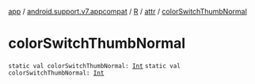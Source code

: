 [app](../../../index.md) / [android.support.v7.appcompat](../../index.md) / [R](../index.md) / [attr](index.md) / [colorSwitchThumbNormal](./color-switch-thumb-normal.md)

# colorSwitchThumbNormal

`static val colorSwitchThumbNormal: `[`Int`](https://kotlinlang.org/api/latest/jvm/stdlib/kotlin/-int/index.html)
`static val colorSwitchThumbNormal: `[`Int`](https://kotlinlang.org/api/latest/jvm/stdlib/kotlin/-int/index.html)